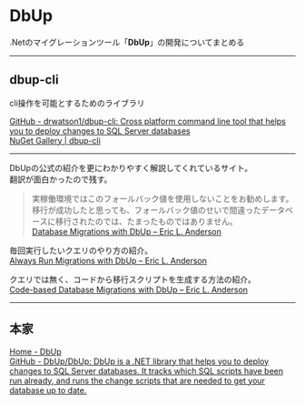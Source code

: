 # DbUp

.Netのマイグレーションツール「**DbUp**」の開発についてまとめる

---

## dbup-cli

cli操作を可能とするためのライブラリ

[GitHub - drwatson1/dbup-cli: Cross platform command line tool that helps you to deploy changes to SQL Server databases](https://github.com/drwatson1/dbup-cli)  
[NuGet Gallery | dbup-cli](https://www.nuget.org/packages/dbup-cli)  

---

DbUpの公式の紹介を更にわかりやすく解説してくれているサイト。  
翻訳が面白かったので残す。  
>実稼働環境ではこのフォールバック値を使用しないことをお勧めします。移行が成功したと思っても、フォールバック値のせいで間違ったデータベースに移行されたのでは、たまったものではありません。  
[Database Migrations with DbUp – Eric L. Anderson](https://elanderson.net/2020/08/database-migrations-with-dbup/)  

毎回実行したいクエリのやり方の紹介。  
[Always Run Migrations with DbUp – Eric L. Anderson](https://elanderson.net/2020/08/always-run-migrations-with-dbup/)  

クエリでは無く、コードから移行スクリプトを生成する方法の紹介。  
[Code-based Database Migrations with DbUp – Eric L. Anderson](https://elanderson.net/2020/08/code-based-database-migrations-with-dbup/)  

---

## 本家

[Home - DbUp](https://dbup.readthedocs.io/en/latest/)  
[GitHub - DbUp/DbUp: DbUp is a .NET library that helps you to deploy changes to SQL Server databases. It tracks which SQL scripts have been run already, and runs the change scripts that are needed to get your database up to date.](https://github.com/DbUp/DbUp/)  
